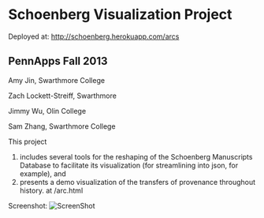 Schoenberg Visualization Project
=====

Deployed at: http://schoenberg.herokuapp.com/arcs

PennApps Fall 2013
-----

Amy Jin, Swarthmore College

Zach Lockett-Streiff, Swarthmore

Jimmy Wu, Olin College

Sam Zhang, Swarthmore College

This project

1. includes several tools for the reshaping of the Schoenberg Manuscripts Database to facilitate its visualization (for streamlining into json, for example), and
2. presents a demo visualization of the transfers of provenance throughout history. at /arc.html

Screenshot:
![ScreenShot](https://dl.dropboxusercontent.com/u/45072018/schoen.png)
